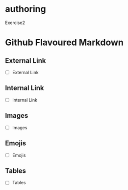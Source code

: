 # authoring
Exercise2
# Github Flavoured Markdown
## External Link
 - [ ] External Link


## Internal Link
- [ ] Internal Link

## Images
- [ ] Images

## Emojis
- [ ] Emojis

## Tables
- [ ] Tables


